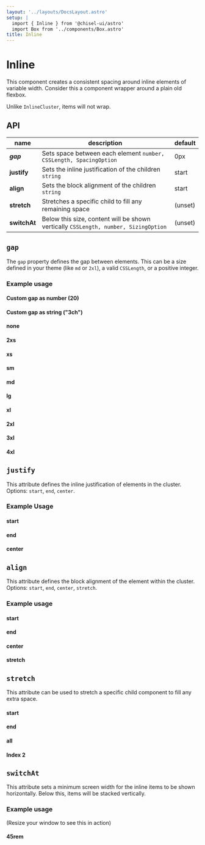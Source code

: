 ```yaml
---
layout: '../layouts/DocsLayout.astro'
setup: |
  import { Inline } from '@chisel-ui/astro'
  import Box from '../components/Box.astro'
title: Inline
---
```


# Inline

This component creates a consistent spacing around inline elements of variable width. Consider this a component wrapper around a plain old flexbox.

Unlike `InlineCluster`, items will not wrap.

## API

| name         | description                                                                         | default |
| ------------ | ----------------------------------------------------------------------------------- | ------- |
| **_gap_**    | Sets space between each element `number, CSSLength, SpacingOption`                  | 0px     |
| **justify**  | Sets the inline justification of the children `string`                              | start   |
| **align**    | Sets the block alignment of the children `string`                                   | start   |
| **stretch**  | Stretches a specific child to fill any remaining space                              | (unset) |
| **switchAt** | Below this size, content will be shown vertically `CSSLength, number, SizingOption` | (unset) |

## `gap`

The `gap` property defines the gap between elements. This can be a size defined in your theme (like `md` or `2xl`), a valid `CSSLength`, or a positive integer.

### Example usage

#### Custom gap as number (20)

<Inline gap={20}>
    <Box />
    <Box />
    <Box />
    <Box />
    <Box />
</Inline>

#### Custom gap as string ("3ch")

<Inline gap="3ch">
    <Box />
    <Box />
    <Box />
    <Box />
    <Box />
</Inline>

#### none

<Inline gap="none">
    <Box />
    <Box />
    <Box />
    <Box />
    <Box />
</Inline>

#### 2xs

<Inline gap="2xs">
    <Box />
    <Box />
    <Box />
    <Box />
    <Box />
</Inline>

#### xs

<Inline gap="xs">
    <Box />
    <Box />
    <Box />
    <Box />
    <Box />
</Inline>

#### sm

<Inline gap="sm">
    <Box />
    <Box />
    <Box />
    <Box />
    <Box />
</Inline>

#### md

<Inline gap="md">
    <Box />
    <Box />
    <Box />
    <Box />
    <Box />
</Inline>

#### lg

<Inline gap="lg">
    <Box />
    <Box />
    <Box />
    <Box />
    <Box />
</Inline>

#### xl

<Inline gap="xl">
    <Box />
    <Box />
    <Box />
    <Box />
    <Box />
</Inline>

#### 2xl

<Inline gap="2xl">
    <Box />
    <Box />
    <Box />
    <Box />
    <Box />
</Inline>

#### 3xl

<Inline gap="3xl">
    <Box />
    <Box />
    <Box />
    <Box />
    <Box />
</Inline>

#### 4xl

<Inline gap="4xl">
    <Box />
    <Box />
    <Box />
    <Box />
    <Box />
</Inline>

## `justify`

This attribute defines the inline justification of elements in the cluster. Options: `start`, `end`, `center`.

### Example Usage

#### start

<Inline justify="start" gap="xl">
    <Box />
    <Box />
    <Box />
    <Box />
</Inline>

#### end

<Inline justify="end" gap="xl">
    <Box />
    <Box />
    <Box />
    <Box />
</Inline>

#### center

<Inline justify="center" gap="xl">
    <Box />
    <Box />
    <Box />
    <Box />
</Inline>

## `align`

This attribute defines the block alignment of the element within the cluster. Options: `start`, `end`, `center`, `stretch`.

### Example usage

#### start

<Inline align="start" gap="xl">
    <Box style="height: 200px;" />
    <Box />
    <Box />
</Inline>

#### end

<Inline align="end" gap="xl">
    <Box style="height: 200px;" />
    <Box />
    <Box />
</Inline>

#### center

<Inline align="center" gap="xl">
    <Box style="height: 200px;" />
    <Box />
    <Box />
</Inline>

#### stretch

<Inline align="stretch" gap="xl">
    <Box style="height: 200px;" />
    <Box />
    <Box />
</Inline>

## `stretch`

This attribute can be used to stretch a specific child component to fill any extra space.

#### start

<Inline gap="lg" stretch="start">
    <Box />
    <Box />
    <Box />
    <Box />
</Inline>

#### end

<Inline gap="lg" stretch="end">
    <Box />
    <Box />
    <Box />
    <Box />
</Inline>

#### all

<Inline gap="lg" stretch="all">
    <Box />
    <Box />
    <Box />
    <Box />
</Inline>

#### Index 2

<Inline gap="lg" stretch={2}>
    <Box />
    <Box />
    <Box />
    <Box />
</Inline>

## `switchAt`

This attribute sets a minimum screen width for the inline items to be shown horizontally. Below this, items will be stacked vertically.

### Example usage

(Resize your window to see this in action)

#### 45rem

<Inline gap="lg" switchAt="45rem">
    <Box>
        <Box />
    </Box>
    <Box>
        <Box />
    </Box>
    <Box>
        <Box />
    </Box>
    <Box>
        <Box />
    </Box>
</Inline>
